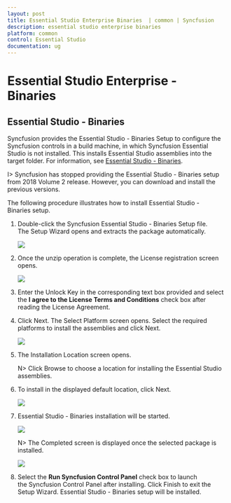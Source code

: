 ```yaml
---
layout: post
title: Essential Studio Enterprise Binaries  | common | Syncfusion
description: essential studio enterprise binaries
platform: common
control: Essential Studio
documentation: ug
---
```


# Essential Studio Enterprise - Binaries


## Essential Studio - Binaries

Syncfusion provides the Essential Studio - Binaries Setup to configure the Syncfusion controls in a build machine, in which Syncfusion Essential Studio is not installed. This installs Essential Studio assemblies into the target folder. For information, see [Essential Studio - Binaries](http://www.syncfusion.com/support/kb/7653). 

I> Syncfusion has stopped providing the Essential Studio - Binaries setup from 2018 Volume 2 release. However, you can download and install the previous versions.

The following procedure illustrates how to install Essential Studio - Binaries setup.

1.  Double-click the Syncfusion Essential Studio - Binaries Setup file. The Setup Wizard opens and extracts the package automatically.

    ![](Add-on_images/Binaries-Install-Setup_img1.png)

2.  Once the unzip operation is complete, the License registration screen opens.

    ![](Add-on_images/Binaries-Install-Setup_img2.png)

3.  Enter the Unlock Key in the corresponding text box provided and select the **I agree to the License Terms and Conditions** check box after reading the License Agreement.

4.  Click Next. The Select Platform screen opens. Select the required platforms to install the assemblies and click Next.

    ![](Add-on_images/Binaries-Install-Setup_img4.png)

5.  The Installation Location screen opens.
   
    N> Click Browse to choose a location for installing the Essential Studio assemblies.

6.  To install in the displayed default location, click Next.

    ![](Add-on_images/Binaries-Install-Setup_img6.png)
   
7.  Essential Studio - Binaries installation will be started.

    ![](Add-on_images/Binaries-Install-Setup_img7.png)

    N> The Completed screen is displayed once the selected package is installed.
    
    ![](Add-on_images/Binaries-Install-Setup_img9.png)

8. Select the **Run Syncfusion Control Panel** check box to launch the Syncfusion Control Panel after installing. Click Finish to exit the Setup Wizard. Essential Studio - Binaries setup will be installed.

